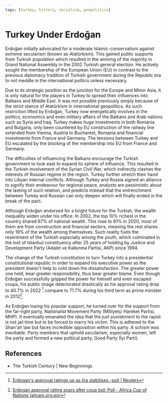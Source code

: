 ```yaml
---
tags: [turkey, history, socialism, geopolitics]
---
```


# Turkey Under Erdoğan

Erdoğan initially advocated for a moderate Islamic-conservatism against extreme secularism (known as Atatürkism). This gained public supports from Turkish population which resulted in the winning of the majority in Grand National Assembly in the 2002 Turkish general election. He actively sought the membership of the European Union (EU) in contrast to the previous diplomacy tradition of Turkish government during the Republic era to not meddle in the international politics unless necessary.

Due to its strategic position as the junction for the Europe and Minor Asia, it is only natural for the players in Turkey to spread their influences into Balkans and Middle East. It was not possible previously simply because of the strict stance of Atatürkism in international geopolitics. As such restriction lifted by Erdoğan, Turkey now energetically involves in the politics, economics and even military affairs of the Balkans and Arab nations such as Syria and Iraq. Turkey makes huge investments in both Romania and Bulgaria, only been countered by EU construction of the railway line extended from Vienna, Austria to Bucharest, Romania and financial investments from France and Germany. The tensions between Turkey and EU escalated by the blocking of the membership into EU from France and Germany.

The difficulties of influencing the Balkans encourage the Turkish government to look east to expand its sphere of influence. This resulted in the Turkish involvement of the Syrian Civil War, which indirectly clashes the interests of Russian regime in the region. Turkey further stretch their hand into Libyan internal conflicts. Although Turkey and Russia signed an alliance to signify their endeavour for regional peace, analysts are pessimistic about the lasting of such relation, and predicts instead that the entrenchment between Turkey and Russian can only deepen which will finally ended in the break of the pact.

Although Erdoğan endorsed for a bright future for the Turkish, the wealth inequality widen under his office. In 2002, the top 10% richest in the country shared 67% of national wealth. This rose to 81% in 2020, most of them are from construction and financial sectors, meaning the rest shares only 19% of the wealth among themselves. Such reality fuels the resentment of the Turkish especially among the youth, which culminated in the lost of Istanbul constituency after 25 years of holding by Justice and Development Party (Adalet ve Kalkınma Partisi, AKP) since 1994.

The change of the Turkish constitution to turn Turkey into a presidential constitutional republic in order to expand his executive power as the president doesn't help to cold down the dissatisfaction. The greater power one held, bear greater responsibility, thus bear greater blame. Even though Erdoğan successfully gripped the power for himself and even escaped coups, his public image deteriorated drastically as his approval rating drop to 40.7% in 2022 [^reuters2022] compare to 71.7% during his third term as prime minister in 2012[^ahramonline2016].

As Erdoğan losing his popular support, he turned over for the support from the far-right party, Nationalist Movement Party (Milliyetçi Hareket Partisi, MHP). It eventually emanated the idea that the just punishment to the rapist is not jail time but to be forced to marry his victim. This is adhered to the Shari'ah law but faces incredible opposition within his party. A schism was inevitable. Party members that uphold secularism, especially women, left the party and formed a new political party, Good Party (İyi Parti).

## References

- The Turkish Century | New Beginnings

[^reuters2022]: [Erdogan's approval ratings up as lira stabilises -poll | Reuters](https://www.reuters.com/markets/currencies/erdogans-approval-ratings-up-lira-stabilises-poll-2022-01-20/)
[^ahramonline2016]: [Erdogan approval rating soars after coup bid: Poll - Africa Cup of Nations (ahram.org.eg)](https://english.ahram.org.eg/NewsAFCON/2017/238548.aspx)